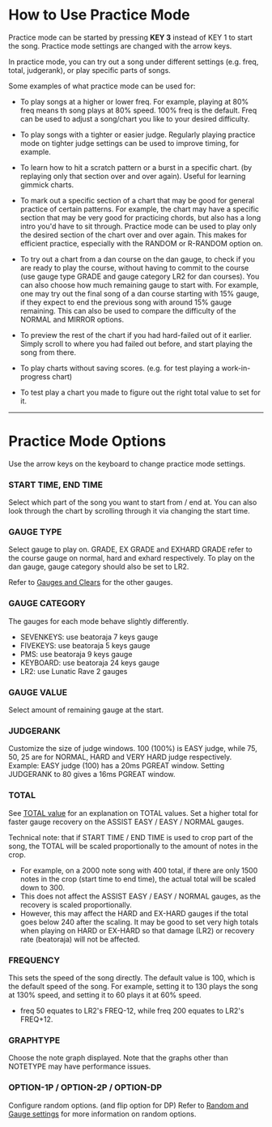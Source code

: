# How to Use Practice Mode

Practice mode can be started by pressing **KEY 3** instead of KEY 1 to start the song. Practice mode settings are changed with the arrow keys.

In practice mode, you can try out a song under different settings (e.g. freq, total, judgerank), or play specific parts of songs.

Some examples of what practice mode can be used for:

- To play songs at a higher or lower freq. For example, playing at 80% freq means th song plays at 80% speed. 100% freq is the default. Freq can be used to adjust a song/chart you like to your desired difficulty.

- To play songs with a tighter or easier judge. Regularly playing practice mode on tighter judge settings can be used to improve timing, for example.

- To learn how to hit a scratch pattern or a burst in a specific chart. (by replaying only that section over and over again). Useful for learning gimmick charts.

- To mark out a specific section of a chart that may be good for general practice of certain patterns. For example, the chart may have a specific section that may be very good for practicing chords, but also has a long intro you'd have to sit through. Practice mode can be used to play only the desired section of the chart over and over again. This makes for efficient practice, especially with the RANDOM or R-RANDOM option on.

- To try out a chart from a dan course on the dan gauge, to check if you are ready to play the course, without having to commit to the course (use gauge type GRADE and gauge category LR2 for dan courses). You can also choose how much remaining gauge to start with. For example, one may try out the final song of a dan course starting with 15% gauge, if they expect to end the previous song with around 15% gauge remaining. This can also be used to compare the difficulty of the NORMAL and MIRROR options.

- To preview the rest of the chart if you had hard-failed out of it earlier. Simply scroll to where you had failed out before, and start playing the song from there.

- To play charts without saving scores. (e.g. for test playing a work-in-progress chart)

- To test play a chart you made to figure out the right total value to set for it.

----------
# Practice Mode Options

Use the arrow keys on the keyboard to change practice mode settings.

### START TIME, END TIME
Select which part of the song you want to start from / end at. You can also look through the chart by scrolling through it via changing the start time.

### GAUGE TYPE
Select gauge to play on. GRADE, EX GRADE and EXHARD GRADE refer to the course gauge on normal, hard and exhard respectively. To play on the dan gauge, gauge category should also be set to LR2.

Refer to [Gauges and Clears](Scores-and-Clears#gauges) for the other gauges.

### GAUGE CATEGORY
The gauges for each mode behave slightly differently.
- SEVENKEYS: use beatoraja 7 keys gauge
- FIVEKEYS: use beatoraja 5 keys gauge
- PMS: use beatoraja 9 keys gauge
- KEYBOARD: use beatoraja 24 keys gauge
- LR2: use Lunatic Rave 2 gauges

### GAUGE VALUE
Select amount of remaining gauge at the start. 

### JUDGERANK
Customize the size of judge windows. 100 (100%) is EASY judge, while 75, 50, 25 are for NORMAL, HARD and VERY HARD judge respectively.
Example: EASY judge (100) has a 20ms PGREAT window. Setting JUDGERANK to 80 gives a 16ms PGREAT window.

### TOTAL
See [TOTAL value](Scores-and-Clears#total-value) for an explanation on TOTAL values.
Set a higher total for faster gauge recovery on the ASSIST EASY / EASY / NORMAL gauges.

Technical note: that if START TIME / END TIME is used to crop part of the song, the TOTAL will be scaled proportionally to the amount of notes in the crop.
- For example, on a 2000 note song with 400 total, if there are only 1500 notes in the crop (start time to end time), the actual total will be scaled down to 300.
- This does not affect the ASSIST EASY / EASY / NORMAL gauges, as the recovery is scaled proportionally.
- However, this may affect the HARD and EX-HARD gauges if the total goes below 240 after the scaling. It may be good to set very high totals when playing on HARD or EX-HARD so that damage (LR2) or recovery rate (beatoraja) will not be affected.

### FREQUENCY
This sets the speed of the song directly. The default value is 100, which is the default speed of the song. For example, setting it to 130 plays the song at 130% speed, and setting it to 60 plays it at 60% speed.
- freq 50 equates to LR2's FREQ-12, while freq 200 equates to LR2's FREQ+12.

### GRAPHTYPE
Choose the note graph displayed. Note that the graphs other than NOTETYPE may have performance issues.

### OPTION-1P / OPTION-2P / OPTION-DP
Configure random options. (and flip option for DP)
Refer to [Random and Gauge settings](Configuration#random-and-gauge-settings) for more information on random options.